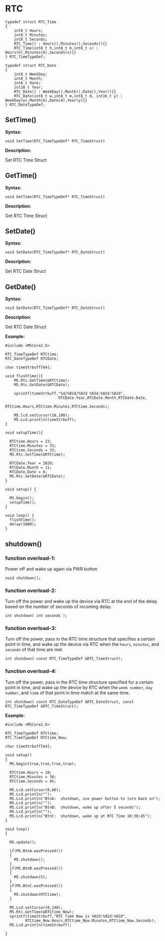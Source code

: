 # RTC

```clike
typedef struct RTC_Time
{
    int8_t Hours;
    int8_t Minutes;
    int8_t Seconds;
    RTC_Time() : Hours(),Minutes(),Seconds(){}
    RTC_Time(int8_t h,int8_t m,int8_t s) : Hours(h),Minutes(m),Seconds(s){}
} RTC_TimeTypeDef;

typedef struct RTC_Date
{
    int8_t WeekDay;
    int8_t Month;
    int8_t Date;
    int16_t Year;
    RTC_Date() : WeekDay(),Month(),Date(),Year(){}
    RTC_Date(int8_t w,int8_t m,int8_t d, int16_t y) : WeekDay(w),Month(m),Date(d),Year(y){}
} RTC_DateTypeDef;
```

## SetTime()

**Syntax:**

`void SetTime(RTC_TimeTypeDef* RTC_TimeStruct)`

**Description:**

Set RTC Time Struct

## GetTime()

**Syntax:**

`void GetTime(RTC_TimeTypeDef* RTC_TimeStruct)`

**Description:**

Get RTC Time Struct

## SetDate()

**Syntax:**

`void SetDate(RTC_TimeTypeDef* RTC_DateStruct)`

**Description:**

Set RTC Date Struct


## GetDate()

**Syntax:**

`void GetDate(RTC_TimeTypeDef* RTC_DateStruct)`

**Description:**

Get RTC Date Struct

**Example:**

```clike
#include <M5Core2.h>

RTC_TimeTypeDef RTCtime;
RTC_DateTypeDef RTCDate;

char timeStrbuff[64];

void flushTime(){
    M5.Rtc.GetTime(&RTCtime);
    M5.Rtc.GetDate(&RTCDate);
    
    sprintf(timeStrbuff,"%d/%02d/%02d %02d:%02d:%02d",
                        RTCDate.Year,RTCDate.Month,RTCDate.Date,
                        RTCtime.Hours,RTCtime.Minutes,RTCtime.Seconds);
                                         
    M5.lcd.setCursor(10,100);
    M5.Lcd.println(timeStrbuff);
}

void setupTime(){
  
  RTCtime.Hours = 23;
  RTCtime.Minutes = 33;
  RTCtime.Seconds = 33;
  M5.Rtc.SetTime(&RTCtime);
  
  RTCDate.Year = 2020;
  RTCDate.Month = 11;
  RTCDate.Date = 6;
  M5.Rtc.SetDate(&RTCDate);
}

void setup() {

  M5.begin();
  setupTime();
}

void loop() {
  flushTime();
  delay(1000);
}

```

## shutdown()

### function overload-1:

Power off and wake up again via PWR button

`void shutdown();`

### function overload-2:

Turn off the power and wake up the device via RTC at the end of the delay based on the number of seconds of incoming delay.

`int shutdown( int seconds );`

### function overload-3:

Turn off the power, pass in the RTC time structure that specifies a certain point in time, and wake up the device via RTC when the `hours`, `minutes`, and `seconds` of that time are met.

`int shutdown( const RTC_TimeTypeDef &RTC_TimeStruct);`

### function overload-4:

Turn off the power, pass in the RTC time structure specified for a certain point in time, and wake up the device by RTC when the `week number`, `day number`, and `time` of that point in time match at the same time.

`int shutdown( const RTC_DateTypeDef &RTC_DateStruct, const RTC_TimeTypeDef &RTC_TimeStruct);`

**Example:**

```clike
#include <M5Core2.h>

RTC_TimeTypeDef RTCtime;
RTC_TimeTypeDef RTCtime_Now;

char timeStrbuff[64];

void setup()
{
  M5.begin(true,true,true,true);

  RTCtime.Hours = 10;
  RTCtime.Minutes = 30;
  RTCtime.Seconds = 45;

  M5.Lcd.setCursor(0,80);
  M5.Lcd.println("");
  M5.Lcd.println("BtnA:  shutdown, use power button to turn back on");
  M5.Lcd.println("");
  M5.Lcd.println("BtnB:  shutdown, wake up after 5 seconds");
  M5.Lcd.println("");
  M5.Lcd.println("BtnC:  shutdown, wake up at RTC Time 10:30:45");
}

void loop()
{

  M5.update();

  if(M5.BtnA.wasPressed())
  { 
    M5.shutdown();
  }
  if(M5.BtnB.wasPressed())
  {
    M5.shutdown(5);
  }
  if(M5.BtnC.wasPressed())
  {
    M5.shutdown(RTCtime);
  }

  M5.Lcd.setCursor(0,140);
  M5.Rtc.GetTime(&RTCtime_Now);
  sprintf(timeStrbuff,"RTC Time Now is %02d:%02d:%02d",
         RTCtime_Now.Hours,RTCtime_Now.Minutes,RTCtime_Now.Seconds);
  M5.Lcd.println(timeStrbuff);

}

```
